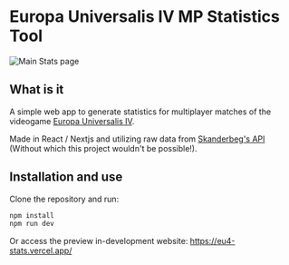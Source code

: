 # Europa Universalis IV MP Statistics Tool

![Main Stats page](https://i.imgur.com/Rjt0aXF.png)

## What is it

A simple web app to generate statistics for multiplayer matches of the videogame [Europa Universalis IV](https://www.paradoxinteractive.com/games/europa-universalis-iv/about).

Made in React / Nextjs and utilizing raw data from [Skanderbeg's API](https://skanderbeg.pm/index.php) (Without which this project wouldn't be possible!).


## Installation and use

Clone the repository and run:

```sh
npm install
npm run dev
```

Or access the preview in-development website:
https://eu4-stats.vercel.app/
